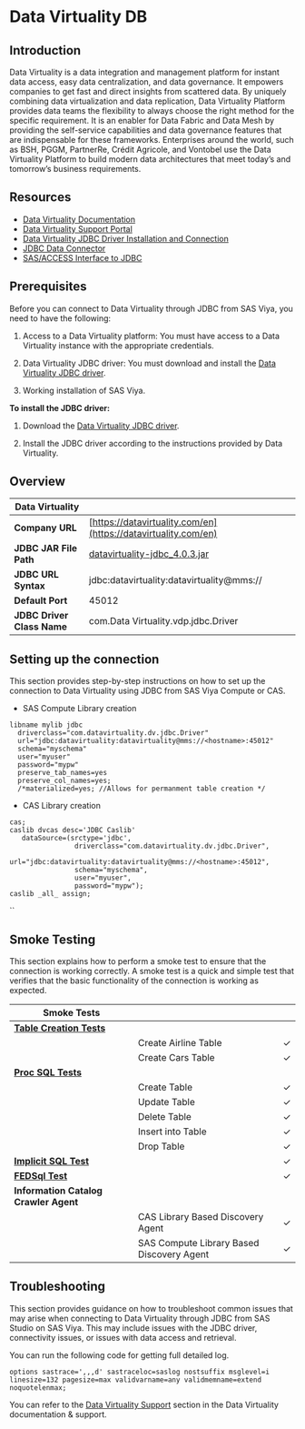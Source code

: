 # Data Virtuality DB

## Introduction

Data Virtuality is a data integration and management platform for instant data access, easy data centralization, and data governance. It empowers companies to get fast and direct insights from scattered data. By uniquely combining data virtualization and data replication, Data Virtuality Platform provides data teams the flexibility to always choose the right method for the specific requirement. It is an enabler for Data Fabric and Data Mesh by providing the self-service capabilities and data governance features that are indispensable for these frameworks. Enterprises around the world, such as BSH, PGGM, PartnerRe, Crédit Agricole, and Vontobel use the Data Virtuality Platform to build modern data architectures that meet today’s and tomorrow’s business requirements.

## Resources

- [Data Virtuality Documentation](https://datavirtuality.com/en/docs-and-support/)
- [Data Virtuality Support Portal](https://support.datavirtuality.com/hc/en-us)
- [Data Virtuality JDBC Driver Installation and Connection](https://docs.datavirtuality.com/v3/jdbc-driver-installation-and-connection)
- [JDBC Data Connector](https://go.documentation.sas.com/doc/en/pgmsascdc/v_038/casref/n1ldk5vubre9oen10bdqoqkfc1y7.htm)
- [SAS/ACCESS Interface to JDBC](https://go.documentation.sas.com/doc/en/pgmsascdc/v_038/acreldb/n1usgr00wc9cvln1gnyp1807qu17.htm)

## Prerequisites

Before you can connect to Data Virtuality through JDBC from SAS Viya, you need to have the following:

1. Access to a Data Virtuality platform: You must have access to a Data Virtuality instance with the appropriate credentials.

2. Data Virtuality JDBC driver: You must download and install the [Data Virtuality JDBC driver](https://datavirtuality.com/en/download-driver/).

3. Working installation of SAS Viya.

**To install the JDBC driver:**

1. Download the [Data Virtuality JDBC driver](https://datavirtuality.com/en/download-driver/).

2. Install the JDBC driver according to the instructions provided by Data Virtuality.

## Overview

| Data Virtuality               |                                                                                   |
| -------------------- | --------------------------------------------------------------------------------- |
| **Company URL**     | [https://datavirtuality.com/en](https://datavirtuality.com/en)                                                               |
| **JDBC JAR File Path**   | [datavirtuality-jdbc_4.0.3.jar](https://datavirtuality.com/wp-content/uploads/2023/07/datavirtuality-jdbc_4.0.3.jar)                        |
| **JDBC URL Syntax** | jdbc:datavirtuality:datavirtuality@mms://<hostname>                                           |
| **Default Port**    | 45012                                                                            |
| **JDBC Driver Class Name**      | com.Data Virtuality.vdp.jdbc.Driver                                                       |
## Setting up the connection

This section provides step-by-step instructions on how to set up the connection to Data Virtuality using JDBC from SAS Viya Compute or CAS.

- SAS Compute Library creation

```sas
libname mylib jdbc
  driverclass="com.datavirtuality.dv.jdbc.Driver"
  url="jdbc:datavirtuality:datavirtuality@mms://<hostname>:45012"
  schema="myschema"
  user="myuser"
  password="mypw"
  preserve_tab_names=yes
  preserve_col_names=yes;
  /*materialized=yes; //Allows for permanment table creation */
```

- CAS Library creation

```sas
cas;
caslib dvcas desc='JDBC Caslib'
   dataSource=(srctype='jdbc',
                driverclass="com.datavirtuality.dv.jdbc.Driver",
                url="jdbc:datavirtuality:datavirtuality@mms://<hostname>:45012",
                schema="myschema",
                user="myuser",
                password="mypw");
caslib _all_ assign;
```
``
## Smoke Testing

This section explains how to perform a smoke test to ensure that the connection is working correctly. A smoke test is a quick and simple test that verifies that the basic functionality of the connection is working as expected.

|            Smoke Tests                           |                      |     |
| ------------------------------------- | -------------------- | --- |
| [**Table Creation Tests**](..#table-creation-tests) | | |
|                                       | Create Airline Table | &check; |
|                                       | Create Cars Table    | &check; |
| [**Proc SQL Tests**](..#proc-sql-tests) | | |
|                                       | Create Table         | &check; |
|                                       | Update Table         | &check; |
|                                       | Delete Table         | &check; |
|                                       | Insert into Table    | &check; |
|                                       | Drop Table           | &check; |
| [**Implicit SQL Test**](..#implicit-sql-tests) | | &check; |
| [**FEDSql Test**](..#fedsql-test) | | &check; |
| **Information Catalog Crawler Agent** | | |
|                                       | CAS Library Based Discovery Agent                     | &check; |
|                                       | SAS Compute Library Based Discovery Agent                     | &check; |
## Troubleshooting

This section provides guidance on how to troubleshoot common issues that may arise when connecting to Data Virtuality through JDBC from SAS Studio on SAS Viya. This may include issues with the JDBC driver, connectivity issues, or issues with data access and retrieval.

You can run the following code for getting full detailed log.

```sas
options sastrace=',,,d' sastraceloc=saslog nostsuffix msglevel=i
linesize=132 pagesize=max validvarname=any validmemname=extend noquotelenmax;
```

You can refer to the [Data Virtuality Support](https://support.datavirtuality.com/hc/en-us) section in the Data Virtuality documentation & support.